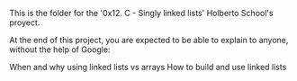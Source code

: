This is the folder for the '0x12. C - Singly linked lists' Holberto School's proyect.

At the end of this project, you are expected to be able to explain to anyone, without the help of Google:

When and why using linked lists vs arrays
How to build and use linked lists
